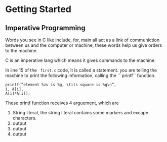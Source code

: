 # Getting Started


## Imperative Programming
Words you see in C like include, for, main all act as a link of communiction between us and the computer or machine, these words help us give orders to the machine.

C is an imperative lang which means it gives commands to the machine.

In line 15 of the ``` first.c``` code, it is called a statement. you are telling the machine to print the following information, calling the ```printf`` function.


```
printf(”element %zu is %g, \tits square is %g\n”,
i, A[i],
A[i]*A[i]);
```

These printf function receives 4 arguement, which are 

1. String literal, the string literal contains some markers and excape characters.
2. output
3. output
4. output


